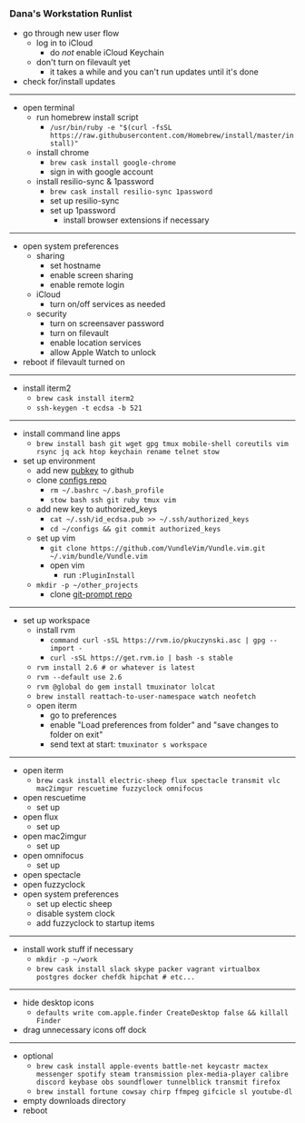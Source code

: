 ### Dana's Workstation Runlist

* go through new user flow
  * log in to iCloud
    * do _not_ enable iCloud Keychain
  * don't turn on filevault yet
    * it takes a while and you can't run updates until it's done
* check for/install updates

---

* open terminal
  * run homebrew install script
    * `/usr/bin/ruby -e "$(curl -fsSL https://raw.githubusercontent.com/Homebrew/install/master/install)"`
  * install chrome
    * `brew cask install google-chrome`
    * sign in with google account
  * install resilio-sync & 1password
    * `brew cask install resilio-sync 1password`
    * set up resilio-sync
    * set up 1password
      * install browser extensions if necessary

---

* open system preferences
  * sharing
     * set hostname
     * enable screen sharing
     * enable remote login
  * iCloud
     * turn on/off services as needed
  * security
     * turn on screensaver password
     * turn on filevault
     * enable location services
     * allow Apple Watch to unlock
* reboot if filevault turned on

---
  
* install iterm2
   * `brew cask install iterm2`
   * `ssh-keygen -t ecdsa -b 521`


---

* install command line apps
  * `brew install bash git wget gpg tmux mobile-shell coreutils vim rsync jq ack htop keychain rename telnet stow`
* set up environment
  * add new [pubkey](https://github.com/settings/keys) to github
  * clone [configs repo](https://github.com/dmerrick/configs)
     * `rm ~/.bashrc ~/.bash_profile`
     * `stow bash ssh git ruby tmux vim`
   * add new key to authorized_keys
     * `cat ~/.ssh/id_ecdsa.pub >> ~/.ssh/authorized_keys`
     * `cd ~/configs && git commit authorized_keys`
  * set up vim
     * `git clone https://github.com/VundleVim/Vundle.vim.git ~/.vim/bundle/Vundle.vim`
     * open vim
       * run `:PluginInstall`
  * `mkdir -p ~/other_projects`
     * clone [git-prompt repo](https://github.com/dmerrick/git-prompt)
  
  
---

* set up workspace
  * install rvm
    * `command curl -sSL https://rvm.io/pkuczynski.asc | gpg --import -`
    * `curl -sSL https://get.rvm.io | bash -s stable`
  * `rvm install 2.6 # or whatever is latest`
  * `rvm --default use 2.6`
  * `rvm @global do gem install tmuxinator lolcat`
  * `brew install reattach-to-user-namespace watch neofetch`
  * open iterm
    * go to preferences
    * enable "Load preferences from folder" and "save changes to folder on exit"
    * send text at start: `tmuxinator s workspace`

---

* open iterm
  * `brew cask install electric-sheep flux spectacle transmit vlc mac2imgur rescuetime fuzzyclock omnifocus`
* open rescuetime
  * set up
* open flux
  * set up
* open mac2imgur
  * set up
* open omnifocus
  * set up
* open spectacle
* open fuzzyclock
* open system preferences
  * set up electic sheep
  * disable system clock
  * add fuzzyclock to startup items

---

* install work stuff if necessary
  * `mkdir -p ~/work`
  * `brew cask install slack skype packer vagrant virtualbox postgres docker chefdk hipchat # etc...`

---

* hide desktop icons
  * `defaults write com.apple.finder CreateDesktop false && killall Finder`
* drag unnecessary icons off dock

---

* optional
  * `brew cask install apple-events battle-net keycastr mactex messenger spotify steam transmission plex-media-player calibre discord keybase obs soundflower tunnelblick transmit firefox`
  * `brew install fortune cowsay chirp ffmpeg gifcicle sl youtube-dl`
* empty downloads directory
* reboot
 
